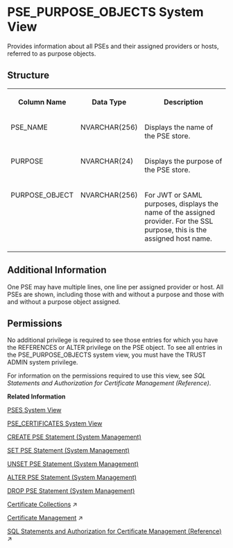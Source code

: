 <!-- loio437cd32f9773425ba4e0facb7cb0a09c -->

# PSE\_PURPOSE\_OBJECTS System View

Provides information about all PSEs and their assigned providers or hosts, referred to as purpose objects.



<a name="loio437cd32f9773425ba4e0facb7cb0a09c__section_pnq_ynd_tfb"/>

## Structure


<table>
<tr>
<th valign="top">

Column Name



</th>
<th valign="top">

Data Type



</th>
<th valign="top">

Description



</th>
</tr>
<tr>
<td valign="top">

PSE\_NAME



</td>
<td valign="top">

NVARCHAR\(256\)



</td>
<td valign="top">

Displays the name of the PSE store.



</td>
</tr>
<tr>
<td valign="top">

PURPOSE



</td>
<td valign="top">

NVARCHAR\(24\)



</td>
<td valign="top">

Displays the purpose of the PSE store.



</td>
</tr>
<tr>
<td valign="top">

PURPOSE\_OBJECT



</td>
<td valign="top">

NVARCHAR\(256\)



</td>
<td valign="top">

For JWT or SAML purposes, displays the name of the assigned provider. For the SSL purpose, this is the assigned host name.



</td>
</tr>
</table>



<a name="loio437cd32f9773425ba4e0facb7cb0a09c__section_rtw_w4d_tfb"/>

## Additional Information

One PSE may have multiple lines, one line per assigned provider or host. All PSEs are shown, including those with and without a purpose and those with and without a purpose object assigned.



<a name="loio437cd32f9773425ba4e0facb7cb0a09c__section_bbs_ppd_tfb"/>

## Permissions

No additional privilege is required to see those entries for which you have the REFERENCES or ALTER privilege on the PSE object. To see all entries in the PSE\_PURPOSE\_OBJECTS system view, you must have the TRUST ADMIN system privilege.

For information on the permissions required to use this view, see *SQL Statements and Authorization for Certificate Management \(Reference\)*.

**Related Information**  


[PSES System View](pses-system-view-6d9713d.md "Provides information about personal security environments (PSE).")

[PSE\_CERTIFICATES System View](pse-certificates-system-view-0184e53.md "Provides information about certificates used in PSEs.")

[CREATE PSE Statement \(System Management\)](../../010-SQL-Reference/012-SQL-Statements/create-pse-statement-system-management-4d80bf6.md "Creates a personal security environment (PSE).")

[SET PSE Statement \(System Management\)](../../010-SQL-Reference/012-SQL-Statements/set-pse-statement-system-management-10fe807.md "Sets the purpose of a PSE.")

[UNSET PSE Statement \(System Management\)](../../010-SQL-Reference/012-SQL-Statements/unset-pse-statement-system-management-4082553.md "Removes the purpose for a PSE.")

[ALTER PSE Statement \(System Management\)](../../010-SQL-Reference/012-SQL-Statements/alter-pse-statement-system-management-9c22c6f.md "Modifies a PSE.")

[DROP PSE Statement \(System Management\)](../../010-SQL-Reference/012-SQL-Statements/drop-pse-statement-system-management-25d6795.md "Drops a PSE.")

[Certificate Collections](https://help.sap.com/viewer/c82f8d6a84c147f8b78bf6416dae7290/2023_2_QRC/en-US/75d0cfec8e4f44c3a649d26e9cefa314.html "A certificate collection is a secure location where the public-key certificates of trusted communication partners or root certificates from trusted Certification Authorities are stored. Certificate collections are created and managed as database objects directly in the SAP HANA database.") :arrow_upper_right:

[Certificate Management](https://help.sap.com/viewer/c82f8d6a84c147f8b78bf6416dae7290/2023_2_QRC/en-US/1e6042c4402545f7a0574f7bc91fab25.html "SAP HANA uses public-key certificates as the basis for several user authentication mechanisms, and for securing internal and external communication channels. Certificates are stored and managed directly in the SAP HANA database.") :arrow_upper_right:

[SQL Statements and Authorization for Certificate Management (Reference)](https://help.sap.com/viewer/c82f8d6a84c147f8b78bf6416dae7290/2023_2_QRC/en-US/f32bcc9c4b734f24bedaf6253e7981d6.html "All administration tasks related to the management of public-key certificates (and public keys) can be performed using SQL.") :arrow_upper_right:

